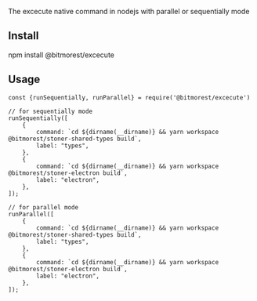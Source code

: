 The excecute native command in nodejs with parallel or sequentially mode

## Install

npm install @bitmorest/excecute

## Usage

```
const {runSequentially, runParallel} = require('@bitmorest/excecute')

// for sequentially mode
runSequentially([
    {
        command: `cd ${dirname(__dirname)} && yarn workspace @bitmorest/stoner-shared-types build`,
        label: "types",
    },
    {
        command: `cd ${dirname(__dirname)} && yarn workspace @bitmorest/stoner-electron build`,
        label: "electron",
    },
]);

// for parallel mode
runParallel([
    {
        command: `cd ${dirname(__dirname)} && yarn workspace @bitmorest/stoner-shared-types build`,
        label: "types",
    },
    {
        command: `cd ${dirname(__dirname)} && yarn workspace @bitmorest/stoner-electron build`,
        label: "electron",
    },
]);
```
